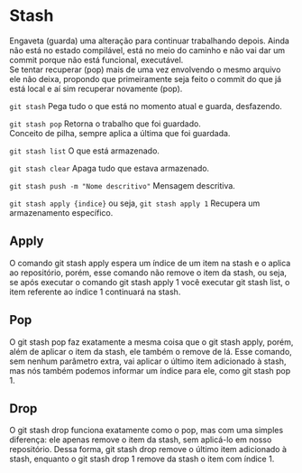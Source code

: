 # Stash
Engaveta (guarda) uma alteração para continuar trabalhando depois. Ainda não está no estado compilável, está no meio do caminho e não vai dar um commit porque não está funcional, executável.\
Se tentar recuperar (pop) mais de uma vez envolvendo o mesmo arquivo ele não deixa, propondo que primeiramente seja feito o commit do que já está local e aí sim recuperar novamente (pop).

`git stash`
Pega tudo o que está no momento atual e guarda, desfazendo.

`git stash pop`
Retorna o trabalho que foi guardado.\
Conceito de pilha, sempre aplica a última que foi guardada.

`git stash list`
O que está armazenado.

`git stash clear`
Apaga tudo que estava armazenado.

`git stash push -m "Nome descritivo"`
Mensagem descritiva.

`git stash apply {indice}` ou seja, `git stash apply 1`
Recupera um armazenamento específico.

## Apply
O comando git stash apply espera um índice de um item na stash e o aplica ao repositório, porém, esse comando não remove o item da stash, ou seja, se após executar o comando git stash apply 1 você executar git stash list, o item referente ao índice 1 continuará na stash.

## Pop
O git stash pop faz exatamente a mesma coisa que o git stash apply, porém, além de aplicar o item da stash, ele também o remove de lá. Esse comando, sem nenhum parâmetro extra, vai aplicar o último item adicionado à stash, mas nós também podemos informar um índice para ele, como git stash pop 1.

## Drop
O git stash drop funciona exatamente como o pop, mas com uma simples diferença: ele apenas remove o item da stash, sem aplicá-lo em nosso repositório. Dessa forma, git stash drop remove o último item adicionado à stash, enquanto o git stash drop 1 remove da stash o item com índice 1.